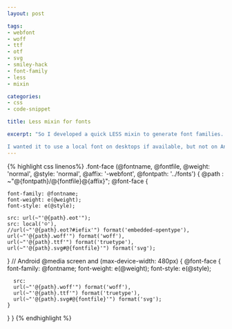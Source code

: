 ```yaml
---
layout: post

tags:
- webfont
- woff
- ttf
- otf
- svg
- smiley-hack
- font-family
- less
- mixin

categories:
- css
- code-snippet

title: Less mixin for fonts

excerpt: "So I developed a quick LESS mixin to generate font families.

I wanted it to use a local font on desktops if available, but not on Android devices, as they have have a bug where the smiley hack does not work."
---
```


{% highlight css linenos%}
.font-face (@fontname, @fontfile, @weight: 'normal', @style: 'normal', @affix: '-webfont', @fontpath: '../fonts') {
  @path : ~"@{fontpath}/@{fontfile}@{affix}";
  @font-face {

    font-family: @fontname;
    font-weight: e(@weight);
    font-style: e(@style);

    src: url(~"'@{path}.eot'");
    src: local('☺'),
    //url(~"'@{path}.eot?#iefix'") format('embedded-opentype'),
    url(~"'@{path}.woff'") format('woff'),
    url(~"'@{path}.ttf'") format('truetype'),
    url(~"'@{path}.svg#@{fontfile}'") format('svg');
  }
  // Android
  @media screen and (max-device-width: 480px) {
    @font-face {
      font-family: @fontname;
      font-weight: e(@weight);
      font-style: e(@style);

      src:
      url(~"'@{path}.woff'") format('woff'),
      url(~"'@{path}.ttf'") format('truetype'),
      url(~"'@{path}.svg#@{fontfile}'") format('svg');
    }
  }
}
{% endhighlight %}
